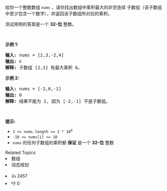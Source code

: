 <p>给你一个整数数组 <code>nums</code>&nbsp;，请你找出数组中乘积最大的非空连续 <span data-keyword="subarray-nonempty">子数组</span>（该子数组中至少包含一个数字），并返回该子数组所对应的乘积。</p>

<p>测试用例的答案是一个&nbsp;<strong>32-位</strong> 整数。</p>

<p>&nbsp;</p>

<p><strong class="example">示例 1:</strong></p>

<pre>
<strong>输入:</strong> nums = [2,3,-2,4]
<strong>输出:</strong> <span><code>6</code></span>
<strong>解释:</strong>&nbsp;子数组 [2,3] 有最大乘积 6。
</pre>

<p><strong class="example">示例 2:</strong></p>

<pre>
<strong>输入:</strong> nums = [-2,0,-1]
<strong>输出:</strong> 0
<strong>解释:</strong>&nbsp;结果不能为 2, 因为 [-2,-1] 不是子数组。</pre>

<p>&nbsp;</p>

<p><strong>提示:</strong></p>

<ul> 
 <li><code>1 &lt;= nums.length &lt;= 2 * 10<sup>4</sup></code></li> 
 <li><code>-10 &lt;= nums[i] &lt;= 10</code></li> 
 <li><code>nums</code> 的任何子数组的乘积都 <strong>保证</strong>&nbsp;是一个 <strong>32-位</strong> 整数</li> 
</ul>

<div><div>Related Topics</div><div><li>数组</li><li>动态规划</li></div></div><br><div><li>👍 2457</li><li>👎 0</li></div>